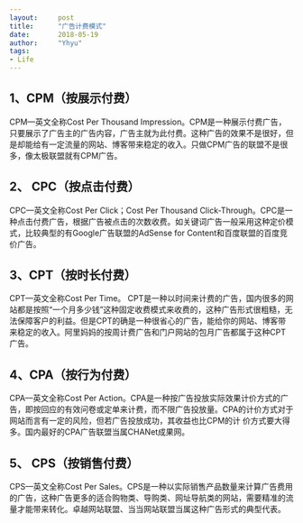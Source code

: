 ```yaml
---
layout:     post
title:      "广告计费模式"
date:       2018-05-19
author:     "Yhyu"
tags:
- Life
---
```


## 1、CPM（按展示付费） 
 CPM—英文全称Cost Per Thousand Impression。CPM是一种展示付费广告，只要展示了广告主的广告内容，广告主就为此付费。这种广告的效果不是很好，但是却能给有一定流量的网站、博客带来稳定的收入。只做CPM广告的联盟不是很多，像太极联盟就有CPM广告。

## 2、 CPC（按点击付费） 
CPC—英文全称Cost Per Click；Cost Per Thousand Click-Through。CPC是一种点击付费广告，根据广告被点击的次数收费。如关键词广告一般采用这种定价模式，比较典型的有Google广告联盟的AdSense for Content和百度联盟的百度竞价广告。 

## 3、CPT（按时长付费） 
CPT—英文全称Cost Per Time。 CPT是一种以时间来计费的广告，国内很多的网站都是按照“一个月多少钱”这种固定收费模式来收费的，这种广告形式很粗糙，无法保障客户的利益。但是CPT的确是一种很省心的广告，能给你的网站、博客带来稳定的收入。阿里妈妈的按周计费广告和门户网站的包月广告都属于这种CPT广告。

## 4、CPA（按行为付费） 
CPA—英文全称Cost Per Action。CPA是一种按广告投放实际效果计价方式的广告，即按回应的有效问卷或定单来计费，而不限广告投放量。CPA的计价方式对于网站而言有一定的风险，但若广告投放成功，其收益也比CPM的计 价方式要大得多。国内最好的CPA广告联盟当属CHANet成果网。

## 5、 CPS（按销售付费） 
CPS—英文全称Cost Per Sales。CPS是一种以实际销售产品数量来计算广告费用的广告，这种广告更多的适合购物类、导购类、网址导航类的网站，需要精准的流量才能带来转化。卓越网站联盟、当当网站联盟当属这种广告形式的典型代表。 

